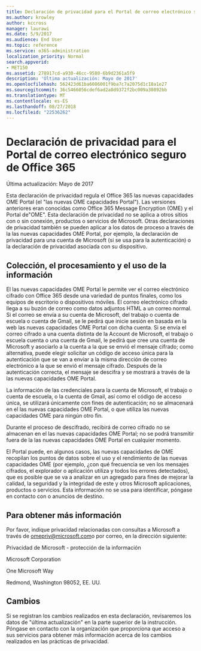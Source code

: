 ```yaml
---
title: Declaración de privacidad para el Portal de correo electrónico seguro de Office 365
ms.author: krowley
author: kccross
manager: laurawi
ms.date: 5/9/2017
ms.audience: End User
ms.topic: reference
ms.service: o365-administration
localization_priority: Normal
search.appverid:
- MET150
ms.assetid: 278917cd-a930-46cc-9580-6b9d2361a5f9
description: 'Última actualización: Mayo de 2017'
ms.openlocfilehash: 562423d61ba6086001f9ba7c7a2075d1c18a1e27
ms.sourcegitcommit: 36c5466056cdef6ad2a8d9372f2bc009a30892bb
ms.translationtype: MT
ms.contentlocale: es-ES
ms.lasthandoff: 08/27/2018
ms.locfileid: "22536262"
---
```

# <a name="privacy-statement-for-office-365-secure-email-portal"></a>Declaración de privacidad para el Portal de correo electrónico seguro de Office 365

Última actualización: Mayo de 2017
  
Esta declaración de privacidad regula el Office 365 las nuevas capacidades OME Portal (el "las nuevas OME capacidades Portal"). Las versiones anteriores eran conocidas como Office 365 Message Encryption (OME) y el Portal de"OME". Esta declaración de privacidad no se aplica a otros sitios con o sin conexión, productos o servicios de Microsoft. Otras declaraciones de privacidad también se pueden aplicar a los datos de proceso a través de la las nuevas capacidades OME Portal, por ejemplo, la declaración de privacidad para una cuenta de Microsoft (si se usa para la autenticación) o la declaración de privacidad asociada con su dispositivo.
  
## <a name="collection-processing-and-use-of-your-information"></a>Colección, el procesamiento y el uso de la información

El las nuevas capacidades OME Portal le permite ver el correo electrónico cifrado con Office 365 desde una variedad de puntos finales, como los equipos de escritorio o dispositivos móviles. El correo electrónico cifrado llega a su buzón de correo como datos adjuntos HTML a un correo normal. Si el correo se envía a su cuenta de Microsoft, del trabajo o cuenta de escuela o cuenta de Gmail, se le pedirá que inicie sesión en basada en la web las nuevas capacidades OME Portal con dicha cuenta. Si se envía el correo cifrado a una cuenta distinta de la Account de Microsoft, el trabajo o escuela cuenta o una cuenta de Gmail, le pedirá que cree una cuenta de Microsoft y asociarlo a la cuenta a la que se envió el mensaje cifrado; como alternativa, puede elegir solicitar un código de acceso única para la autenticación que se van a enviar a la misma dirección de correo electrónico a la que se envió el mensaje cifrado. Después de la autenticación correcta, el mensaje se descifra y se mostrará a través de la las nuevas capacidades OME Portal.
  
La información de las credenciales para la cuenta de Microsoft, el trabajo o cuenta de escuela, o la cuenta de Gmail, así como el código de acceso única, se utilizará únicamente con fines de autenticación; no se almacenará en el las nuevas capacidades OME Portal, o que utiliza las nuevas capacidades OME para ningún otro fin.
  
Durante el proceso de descifrado, recibirá de correo cifrado no se almacenan en el las nuevas capacidades OME Portal; no se podrá transmitir fuera de la las nuevas capacidades OME Portal en cualquier momento.
  
El Portal puede, en algunos casos, las nuevas capacidades de OME recopilan los puntos de datos sobre el uso y el rendimiento de las nuevas capacidades OME (por ejemplo, ¿con qué frecuencia se ven los mensajes cifrados, el explorador o aplicación utiliza y todos los errores detectados), que es posible que se va a analizar en un agregado para fines de mejorar la calidad, la seguridad y la integridad de este y otros Microsoft aplicaciones, productos o servicios. Esta información no se usa para identificar, póngase en contacto con o anuncios de destino.
  
## <a name="for-more-information"></a>Para obtener más información

Por favor, indique privacidad relacionadas con consultas a Microsoft a través de [omepriv@microsoft.com](mailto:omepriv@microsoft.com)o por correo, en la dirección siguiente:
  
Privacidad de Microsoft - protección de la información
  
Microsoft Corporation
  
One Microsoft Way
  
Redmond, Washington 98052, EE. UU.
  
## <a name="changes"></a>Cambios

Si se registran los cambios realizados en esta declaración, revisaremos los datos de "última actualización" en la parte superior de la instrucción. Póngase en contacto con la organización que proporciona que acceso a sus servicios para obtener más información acerca de los cambios realizados en las prácticas de privacidad.
  

